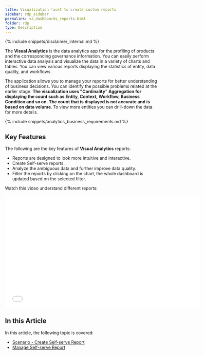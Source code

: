```yaml
---
title: Visualization facet to create custom reports
sidebar: rdp_sidebar
permalink: va_dashboards_reports.html
folder: rdp
type: Description
---
```


{% include snippets/disclaimer_internal.md %} 

The **Visual Analytics** is the data analytics app for the profiling of products and the corresponding governance information. You can easily perform interactive data analysis and visualize the data in a variety of charts and tables. You can view various reports displaying the statistics of entity, data quality, and workflows. 

The application allows you to manage your reports for better understanding of business decisions. You can identify the possible problems related at the earlier stage. **The visualization uses "Cardinality" Aggregation for displaying the count such as Entity, Context, Workflow, Business Condition and so on. The count that is displayed is not accurate and is based on data volume**. To view more entities you can drill-down the data for more details.

{% include snippets/analytics_business_requirements.md %}

## Key Features

The following are the key features of **Visual Analytics** reports:
* Reports are designed to look more intuitive and interactive.
* Create Self-serve reports.
* Analyze the ambiguous data and further improve data quality.
* Filter the reports by clicking on the chart, the whole dashboard is updated based on the selected filter.


Watch this video understand different reports:

<iframe frameborder="0" allowfullscreen="" width="640" height="372" src="//www.youtube-nocookie.com/embed/8UmDe3XXqlw?autohide=1&amp;fs=1&amp;rel=0&amp;hd=1&amp;wmode=transparent&amp;enablejsapi=1&amp;html5=1" scrolling="no"></iframe>

## In this Article

In this article, the following topic is covered:
* [Scenario - Create Self-serve Report](va_scenario_create_selfserve_reports.html)
* [Manage Self-serve Report](va_manage_report.html)
